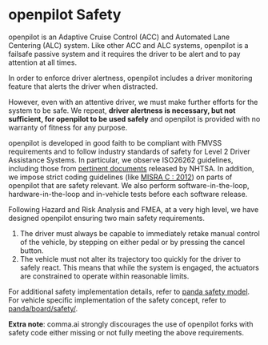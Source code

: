 openpilot Safety
======

openpilot is an Adaptive Cruise Control (ACC) and Automated Lane Centering (ALC) system.
Like other ACC and ALC systems, openpilot is a failsafe passive system and it requires the
driver to be alert and to pay attention at all times.

In order to enforce driver alertness, openpilot includes a driver monitoring feature
that alerts the driver when distracted.

However, even with an attentive driver, we must make further efforts for the system to be
safe. We repeat, **driver alertness is necessary, but not sufficient, for openpilot to be
used safely** and openpilot is provided with no warranty of fitness for any purpose.

openpilot is developed in good faith to be compliant with FMVSS requirements and to follow
industry standards of safety for Level 2 Driver Assistance Systems. In particular, we observe
ISO26262 guidelines, including those from [pertinent documents](https://www.nhtsa.gov/sites/nhtsa.dot.gov/files/documents/13498a_812_573_alcsystemreport.pdf)
released by NHTSA. In addition, we impose strict coding guidelines (like [MISRA C : 2012](https://www.misra.org.uk/MISRAHome/MISRAC2012/tabid/196/Default.aspx))
on parts of openpilot that are safety relevant. We also perform software-in-the-loop,
hardware-in-the-loop and in-vehicle tests before each software release.

Following Hazard and Risk Analysis and FMEA, at a very high level, we have designed openpilot
ensuring two main safety requirements.

1. The driver must always be capable to immediately retake manual control of the vehicle,
   by stepping on either pedal or by pressing the cancel button.
2. The vehicle must not alter its trajectory too quickly for the driver to safely
   react. This means that while the system is engaged, the actuators are constrained
   to operate within reasonable limits.
   
For additional safety implementation details, refer to [panda safety model](https://github.com/commaai/panda#safety-model). For vehicle specific implementation of the safety concept, refer to [panda/board/safety/](https://github.com/commaai/panda/tree/master/board/safety).

**Extra note**: comma.ai strongly discourages the use of openpilot forks with safety code either missing or
  not fully meeting the above requirements.
